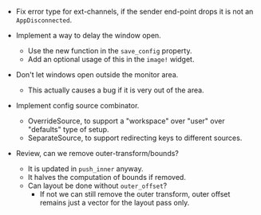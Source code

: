 * Fix error type for ext-channels, if the sender end-point drops it is not an `AppDisconnected`.

* Implement a way to delay the window open.
    - Use the new function in the `save_config` property.
    - Add an optional usage of this in the `image!` widget.

* Don't let windows open outside the monitor area.
    - This actually causes a bug if it is very out of the area.

* Implement config source combinator.
    - OverrideSource, to support a "workspace" over "user" over "defaults" type of setup.
    - SeparateSource, to support redirecting keys to different sources.

* Review, can we remove outer-transform/bounds?
    - It is updated in `push_inner` anyway.
    - It halves the computation of bounds if removed.
    - Can layout be done without `outer_offset`?
        - If not we can still remove the outer transform, outer offset remains just a vector for the layout pass only.